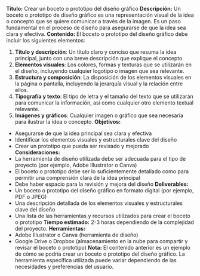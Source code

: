 **Título:** Crear un boceto o prototipo del diseño gráfico
**Descripción:** Un boceto o prototipo de diseño gráfico es una representación visual de la idea o concepto que se quiere comunicar a través de la imagen. Es un paso fundamental en el proceso de diseño para asegurarse de que la idea sea clara y efectiva.
**Contenido:**
El boceto o prototipo del diseño gráfico debe incluir los siguientes elementos:
1. **Título y descripción**: Un título claro y conciso que resuma la idea principal, junto con una breve descripción que explique el concepto.
2. **Elementos visuales**: Los colores, formas y texturas que se utilizarán en el diseño, incluyendo cualquier logotipo o imagen que sea relevante.
3. **Estructura y composición**: La disposición de los elementos visuales en la página o pantalla, incluyendo la jerarquía visual y la relación entre ellos.
4. **Tipografía y texto**: El tipo de letra y el tamaño del texto que se utilizarán para comunicar la información, así como cualquier otro elemento textual relevante.
5. **Imágenes y gráficos**: Cualquier imagen o gráfico que sea necesaria para ilustrar la idea o concepto.
**Objetivos:**
* Asegurarse de que la idea principal sea clara y efectiva
* Identificar los elementos visuales y estructurales clave del diseño
* Crear un prototipo que pueda ser revisado y mejorado
**Consideraciones:**
* La herramienta de diseño utilizada debe ser adecuada para el tipo de proyecto (por ejemplo, Adobe Illustrator o Canva)
* El boceto o prototipo debe ser lo suficientemente detallado como para permitir una comprensión clara de la idea principal
* Debe haber espacio para la revisión y mejora del diseño
**Deliverables:**
* Un boceto o prototipo del diseño gráfico en formato digital (por ejemplo, PDF o JPEG)
* Una descripción detallada de los elementos visuales y estructurales clave del diseño
* Una lista de las herramientas y recursos utilizados para crear el boceto o prototipo
**Tiempo estimado:** 2-3 horas dependiendo de la complejidad del proyecto.
**Herramientas:**
* Adobe Illustrator o Canva (herramienta de diseño)
* Google Drive o Dropbox (almacenamiento en la nube para compartir y revisar el boceto o prototipo)
**Nota:** El contenido anterior es un ejemplo de cómo se podría crear un boceto o prototipo del diseño gráfico. La herramienta específica utilizada puede variar dependiendo de las necesidades y preferencias del usuario.